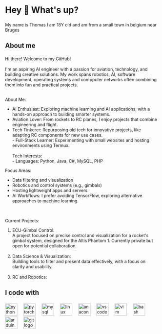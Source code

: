 <h1 align="left">Hey 👋 What's up?</h1>

###

<p align="left">My name is Thomas I am 18Y old and am from a small town in belgium near Bruges</p>

###

<h2 align="left">About me</h2>

###

<p align="left">Hi there! Welcome to my GitHub!<br><br>I'm an aspiring AI engineer with a passion for aviation, technology, and building creative solutions. My work spans robotics, AI, software development, operating systems and compputer networks often combining them into fun and practical projects.<br><br>
  
About Me:<br>
  - AI Enthusiast: Exploring machine learning and AI applications, with a hands-on approach to building smarter systems.<br>
  - Aviation Lover: From rockets to RC planes, I enjoy projects that combine engineering and flight.<br>
  - Tech Tinkerer: Repurposing old tech for innovative projects, like adapting RC components for new use cases.<br>- Full-Stack Learner: Experimenting with small websites and hosting environments using Termux.<br><br>Tech Interests:<br>- Languages: Python, Java, C#, MySQL, PHP<br>
  
Focus Areas:<br>
  - Data filtering and visualization<br>
  - Robotics and control systems (e.g., gimbals)<br>
  - Hosting lightweight apps and servers<br>
  - AI Workflows: I prefer avoiding TensorFlow, exploring alternative approaches to machine learning.

<br><br>Current Projects:<br>
1. ECU-Gimbal Control:<br>
A project focused on precise control and visualization for a rocket's gimbal system, designed for the Altis Phantom 1. Currently private but open for potential collaboration.<br><br>
2. Data Science & Visualization:<br>
Building tools to filter and present data effectively, with a focus on clarity and usability.<br><br>
3. RC and Robotics:<br>
  
###

<h2 align="left">I code with</h2>

###

<div align="left">
  <img src="https://cdn.jsdelivr.net/gh/devicons/devicon/icons/python/python-original.svg" height="40" alt="python logo"  />
  <img width="12" />
  <img src="https://cdn.jsdelivr.net/gh/devicons/devicon/icons/pytorch/pytorch-original.svg" height="40" alt="pytorch logo"  />
  <img width="12" />
  <img src="https://cdn.jsdelivr.net/gh/devicons/devicon/icons/mysql/mysql-original.svg" height="40" alt="mysql logo"  />
  <img width="12" />
  <img src="https://cdn.jsdelivr.net/gh/devicons/devicon/icons/linux/linux-original.svg" height="40" alt="linux logo"  />
  <img width="12" />
  <img src="https://cdn.jsdelivr.net/gh/devicons/devicon/icons/anaconda/anaconda-original.svg" height="40" alt="anaconda logo"  />
  <img width="12" />
  <img src="https://cdn.jsdelivr.net/gh/devicons/devicon/icons/vscode/vscode-original.svg" height="40" alt="vscode logo"  />
  <img width="12" />
  <img src="https://cdn.jsdelivr.net/gh/devicons/devicon/icons/vim/vim-original.svg" height="40" alt="vim logo"  />
  <img width="12" />
  <img src="https://cdn.jsdelivr.net/gh/devicons/devicon/icons/bash/bash-original.svg" height="40" alt="bash logo"  />
  <img width="12" />
  <img src="https://cdn.jsdelivr.net/gh/devicons/devicon/icons/arduino/arduino-original.svg" height="40" alt="arduino logo"  />
  <img width="12" />
  <img src="https://cdn.jsdelivr.net/gh/devicons/devicon/icons/git/git-original.svg" height="40" alt="git logo"  />
</div>

###
